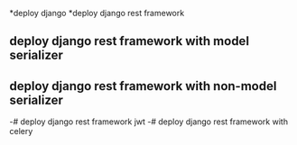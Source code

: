 *deploy django
*deploy django rest framework
## deploy django rest framework with model serializer
## deploy django rest framework with non-model serializer
-# deploy django rest framework jwt
-# deploy django rest framework with celery
